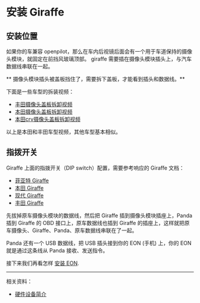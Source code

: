 # 安装 Giraffe


## 安装位置

如果你的车兼容 openpilot，那么在车内后视镜后面会有一个用于车道保持的摄像头模块，就固定在前挡风玻璃顶部。 giraffe 需要插在摄像头模块插头上，与汽车数据线串联在一起。

** 摄像头模块插头被盖板挡住了，需要拆下盖板，才能看到插头和数据线。**

下面是一些车型的拆装视频：

* [丰田摄像头盖板拆卸视频](https://www.bilibili.com/video/av66404543?t=298)
* [本田摄像头盖板拆卸视频](https://www.bilibili.com/video/av66405025?t=23)
* [本田crv摄像头盖板拆卸视频](https://www.bilibili.com/video/av66576049/)

以上是本田和丰田车型视频，其他车型基本相似。


## 指拨开关

Giraffe 上面的指拨开关（DIP switch）配置，需要参考响应的 Giraffe 文档：

- [菲亚特 Giraffe](https://github.com/commaai/neo/tree/master/giraffe/fca)
- [本田 Giraffe](https://github.com/commaai/neo/tree/master/giraffe/honda)
- [现代 Giraffe](https://github.com/commaai/neo/tree/master/giraffe/hyundai)
- [丰田 Giraffe](https://github.com/commaai/neo/tree/master/giraffe/toyota)



先拔掉原车摄像头模块的数据线，然后把 Giraffe 插到摄像头模块插座上，Panda 插到 Giraffe 的 OBD 接口上，原车数据线也插到 Giraffe 的插座上，这样就把原车摄像头、Giraffe、Panda、原车数据线串联在了一起。


Panda 还有一个 USB 数据线，把 USB 插头接到你的 EON (手机) 上，你的 EON 就是通过这条线从 Panda 接收、发送指令。


接下来我们再看怎样 [安装 EON](Installing_EON.md).

------

相关资料：
- [硬件设备简介](hardwares.md)
